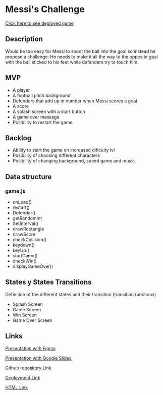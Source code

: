 # Messi's Challenge

[Click here to see deployed game](https://federicofarina.github.io/Messichallenge/)

## Description
Would be too easy for Messi to shoot the ball into the goal so instead he propose a challenge: He needs to make it all the way to the opposite goal with the ball sticked to his feet while defenders try to touch him.
## MVP
- A player
- A football pitch background
- Defenders that add up in number when Messi scores a goal
- A score
- A splash screen with a start button
- A game over message
- Posibility to restart the game

## Backlog
- Ability to start the game on increased dificulty lvl
- Posibility of choosing different characters
- Posibility of changing background, speed game and music.

## Data structure

### game.js

- onLoad()
- restart()
- Defender()
- getRandomInt
- SetInterval()
- drawRectangle
- drawScore
- checkCollision()
- keydown()
- keyUp()
- startGame()
- checkWin()
- displayGameOver()

## States y States Transitions
Definition of the different states and their transition (transition functions)

- Splash Screen
- Game Screen
- Win Screen
- Game Over Screen

## Links
[Presentation with Figma](https://www.figma.com/proto/umol5xWzTkkOB2TH81WOBZ/Untitled?page-id=0%3A1&node-id=1-2&viewport=491%2C273%2C0.25&scaling=min-zoom)

[Presentation with Google Slides](https://docs.google.com/presentation/d/1pmoFIHECkyoOxwqNbK1eIAZy7SkXeT5HVKlFhPsm_Zk/edit?usp=sharing)

[Github repository Link](https://github.com/Federicofarina/Messichallenge)

[Deployment Link](https://federicofarina.github.io/Messichallenge/)

[HTML Link](http://127.0.0.1:5500/index.html)
